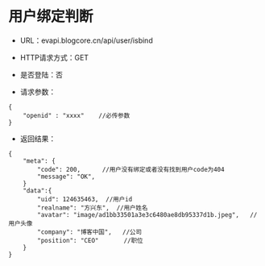 # 用户绑定判断

- URL：evapi.blogcore.cn/api/user/isbind

- HTTP请求方式：GET

- 是否登陆：否

- 请求参数：

```
{
    "openid" : "xxxx"    //必传参数
}
```

- 返回结果：

```
{
    "meta": {
        "code": 200,      //用户没有绑定或者没有找到用户code为404
        "message": "OK",
    }
    "data":{
        "uid": 124635463,  //用户id
        "realname": "方兴东",  //用户姓名
        "avatar": "image/ad1bb33501a3e3c6480ae8db95337d1b.jpeg",   //用户头像
        "company": "博客中国",   //公司
        "position": "CEO"       //职位
    }
}
```
